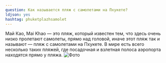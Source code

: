 ```yaml
---
question: Как называется пляж с самолетами на Пхукете?
ldjson: yes
hashtag: phuketplazhsamolet
---
```


Май Као, Mai Khao — это пляж, который известен тем, что здесь очень низко пролетают самолеты, прямо над головой, иначе этот пляж так и называют — пляж с самолетами на Пхукете. В мире есть всего несколько таких пляжей, где посадочная и взлетная полоса аэропорта находятся прямо у пляжа.
![Фото](https://phuketfaq.ru/assets/images/samolet.jpg)
